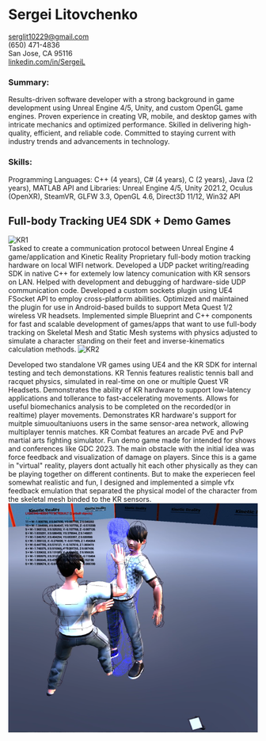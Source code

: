 # Sergei Litovchenko

serglit10229@gmail.com  
(650) 471-4836  
San Jose, CA 95116  
[linkedin.com/in/SergeiL](https://linkedin.com/in/SergeiL)

### Summary:
Results-driven software developer with a strong background in game development using Unreal Engine 4/5, Unity, and custom OpenGL game engines. Proven experience in creating VR, mobile, and desktop games with intricate mechanics and optimized performance. Skilled in delivering high-quality, efficient, and reliable code. Committed to staying current with industry trends and advancements in technology.

### Skills:
Programming Languages: C++ (4 years), C# (4 years), C (2 years), Java (2 years), MATLAB
API and Libraries: Unreal Engine 4/5, Unity 2021.2, Oculus (OpenXR), SteamVR, GLFW 3.3, OpenGL 4.6, Direct3D 11/12, Win32 API



## Full-body Tracking UE4 SDK + Demo Games
![KR1](KR1.gif)  
Tasked to create a communication protocol between Unreal Engine 4 game/application and Kinetic Reality Proprietary full-body motion tracking hardware on local WIFI network. 
Developed a UDP packet writing/reading SDK in native C++ for extemely low latency comunication with KR sensors on LAN. 
Helped with development and debugging of hardware-side UDP communication code.
Developed a custom sockets plugin using UE4 FSocket API to employ cross-platform abilities. 
Optimized and maintained the plugin for use in Android-based builds to support Meta Quest 1/2 wireless VR headsets.
Implemented simple Blueprint and C++ components for fast and scalable development of games/apps that want to use full-body tracking on Skeletal Mesh and Static Mesh systems with physics adjusted to simulate a character standing on their feet and inverse-kinematics calculation methods.
![KR2](KR2.gif)

Developed two standalone VR games using UE4 and the KR SDK for internal testing and tech demonstations.
KR Tennis features realistic tennis ball and racquet physics, simulated in real-time on one or multiple Quest VR Headsets. Demonstrates the ability of KR hardware to support low-latency applications and tollerance to fast-accelerating movements. Allows for useful biomechanics analysis to be completed on the recorded(or in realtime) player movements. Demonstrates KR hardware's support for muitple simuoultaniuons users in the same sensor-area network, allowing multiplayer tennis matches.
KR Combat features an arcade PvE and PvP martial arts fighting simulator. Fun demo game made for intended for shows and conferences like GDC 2023. The main obstacle with the initial idea was force feedback and visualization of damage on players. Since this is a game in "virtual" reality, players dont actually hit each other physically as they can be playing together on different continents. But to make the experiecen feel somewhat realistic and fun, I designed and implemented a simple vfx feedback emulation that separated the physical model of the character from the skeletal mesh binded to the KR sensors.  
![KR3](KR3.png)  
